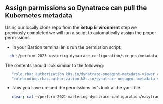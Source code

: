 ## Assign permissions so Dynatrace can pull the Kubernetes metadata

Using our locally clone repo from the **Setup Environment** step we previuosly completed we will run a script to automatically assign the proper permissions.

- In your Bastion terminal let's run the permission script:

 ```bash
   sh ~/perform-2023-mastering-dynatrace-configuration/scripts/metadata-viewer.sh
   ```
The contents should look similiar to the following:

 ```bash
    "role.rbac.authorization.k8s.io/dynatrace-oneagent-metadata-viewer created​"
    "rolebinding.rbac.authorization.k8s.io/dynatrace-oneagent-metadata-viewer-binding created​"
   ```

- Now you have created the permissions let's look at the yaml file.

```bash
   clear; cat ~/perform-2023-mastering-dynatrace-configuration/easytrade/dynatrace-oneagent-metadata-viewer.yaml
   ```
   